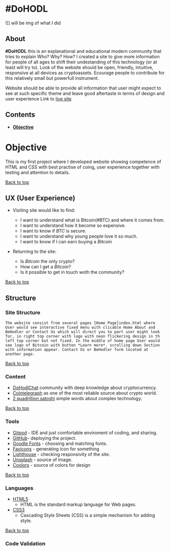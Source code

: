 # #DoHODL 

 ![] will be img of what I did

 ## About

 **#DoHODL** this is an explanational and educational modern community that tries to explain Who? Why? How? I created a site to give more information for people of all ages to shift their undestanding of this technology (or at least will try to).
 Look of the website should be open, friendly, intuitive, responsive at all devices as cryptoassets. Ecourage people to contribute for this relatively small but powerfull instrument.  

 Website should be able to provide all information that user might expect to see at such specific theme and leave good aftertaste in terms of design and user experience
Link to [live site](####)

## **Contents**

* [**Objective**](<#objective>)


# Objective

This is my first project where I developed website showing competence of HTML and CSS with best practise of coing, user experience together with testing and attention to details.


[Back to top](#contents)


## **UX (User Experience)**


- Visiting site would like to find:
    - I want to understand what is Bitcoin(#BTC) and where it comes from.
    - I want to understand how it become so expensive.
    - I want to know if *BTC* is secure.
    - I want to understand why young people love it so much.
    - I want to know if I can earn buying a *Bitcoin*

- Returning to the site:
    - Is *Bitcoin* the only crypto?
    - How can I get a *Bitcoin*?
    - Is it possible to get in touch woth the community?

[Back to top](#contents)

## **Structure**

### **Site Structure**

    The website consist from several pages [Home Page]index.html where User would see interactive fixed menu with clicable Home About and BeHodler or Contact Us which will direct you to part user might look for, in right top corner with logo with neon flickering design in th left top corner but not fixed. In the middle of home page User would see logo of Bitcoin with button *Learn more*. scrolling down Section with information appear. Contact Us or BeHodler form located at another page. 

[Back to top](#contents)


### **Content**

- [DoHodlChat](https://t.me/dohodlchat) community with deep knowledge about cryptocurrency.
- [Cointelegraph](https://cointelegraph.com/) as one of the most reliable source about crypto world.
- [2 quadrillion satoshi](https://t.me/Petasat) simple words about complex technology.

[Back to top](#contents)


### **Tools**

+ [Gitpod](https://www.gitpod.io/) - IDE and just comfortable enviroment of coding, and sharing.
+ [GitHub](https://github.com/)-  deploying the project.
+ [Goodle Fonts](https://fonts.google.com/) - choosing and matching fonts.
+ [Favicons](https://favicon.io/) - generating icon for something
+ [Lighthouse](https://developers.google.com/web/tools/lighthouse) - checking responsivity of the site.
+ [Unsplash](https://unsplash.com/) - source of image.
+ [Coolors](https://coolors.co) - source of colors for design

[Back to top](#contents)


### **Languages**


- [HTML5](https://www.w3schools.com/html/default.asp)
  - HTML is the standard markup language for Web pages.
- [CSS3](https://www.w3.org/Style/CSS/Overview.en.html)
  - Cascading Style Sheets (CSS) is a simple mechanism for adding style.

[Back to top](#contents)

  ### **Code Validation**